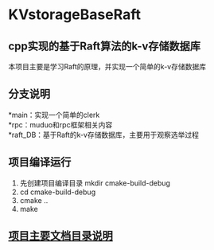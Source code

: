 # KVstorageBaseRaft
## cpp实现的基于Raft算法的k-v存储数据库
本项目主要是学习Raft的原理，并实现一个简单的k-v存储数据库
## 分支说明
*main：实现一个简单的clerk  
*rpc：muduo和rpc框架相关内容  
*raft_DB：基于Raft的k-v存储数据库，主要用于观察选举过程  
## 项目编译运行
1. 先创建项目编译目录 mkdir cmake-build-debug
2. cd cmake-build-debug
3. cmake ..
4. make
## [项目主要文档目录说明](https://github.com/heyang-code/KVstorageBaseRaft/blob/main/docs/%E9%A1%B9%E7%9B%AE%E7%9B%AE%E5%BD%95%E5%A4%A7%E7%BA%B2)





